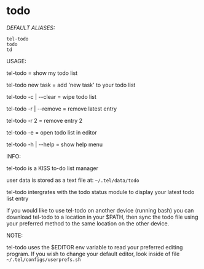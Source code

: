 # todo

_DEFAULT ALIASES:_
```
tel-todo
todo
td
```
USAGE:

tel-todo		= show my todo list

tel-todo new task 	= add 'new task' to your todo list

tel-todo -c | --clear	= wipe todo list 

tel-todo -r | --remove	= remove latest entry

tel-todo -r 2		= remove entry 2

tel-todo -e 		= open todo list in editor

tel-todo -h | --help 	= show help menu

INFO:

tel-todo is a KISS to-do list manager

user data is stored as a text file at: `~/.tel/data/todo`

tel-todo intergrates with the todo status module to display your latest todo list entry

if you would like to use tel-todo on another device (running bash) you can download tel-todo to a location in your $PATH, then sync the todo file using your preferred method to the same location on the other device.

NOTE:

tel-todo uses the $EDITOR env variable to read your preferred editing program. If you wish to change your default editor, look inside of file `~/.tel/configs/userprefs.sh`

